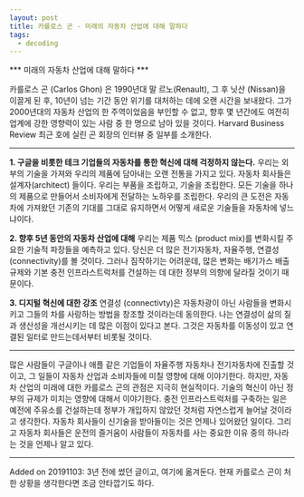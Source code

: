 ```yaml
---
layout: post
title: 카를로스 곤 - 미래의 자동차 산업에 대해 말하다
tags:
  - decoding
---
```


*** 미래의 자동차 산업에 대해 말하다 ***

카를로스 곤 (Carlos Ghon) 은 1990년대 말 르노(Renault), 그 후 닛산 (Nissan)을 이끌게 된 후, 10년이 넘는 기간 동안 위기를 대처하는 데에 오랜 시간을 보내왔다. 그가 2000년대의 자동차 산업의 한 주역이었음을 부인할 수 없고, 향후 몇 년간에도 여전히 업계에 강한 영향력이 있는 사람 중 한 명으로 남아 있을 것이다. Harvard Business Review 최근 호에 실린 곤 회장의 인터뷰 중 일부를 소개한다.

***

**1. 구글을 비롯한 테크 기업들의 자동차를 통한 혁신에 대해 걱정하지 않는다.**
우리는 외부의 기술을 가져와 우리의 제품에 담아내는 오랜 전통을 가지고 있다. 자동차 회사들은 설계자(architect) 들이다. 우리는 부품을 조립하고, 기술을 조립한다. 모든 기술을 하나의 제품으로 만들어서 소비자에게 전달하는 노하우를 조립한다. 우리의 큰 도전은 자동차에 가져왔던 기존의 기대를 그대로 유지하면서 어떻게 새로운 기술들을 자동차에 넣느냐이다.

**2. 향후 5년 동안의 자동차 산업에 대해**
우리는 제품 믹스 (product mix)를 변화시킬 주요한 기술적 파장들을 예측하고 있다. 당신은 더 많은 전기자동차, 자율주행, 연결성 (connectivity)를 볼 것이다. 그러나 짐작하기는 어려운데, 많은 변화는 배기가스 배출 규제와 기본 충전 인프라스트럭처를 건설하는 데 대한 정부의 의향에 달라질 것이기 때문이다.

**3. 디지털 혁신에 대한 강조**
연결성 (connectivty)은 자동차광이 아닌 사람들을 변화시키고 그들의 차를 사랑하는 방법을 창조할 것이라는데 동의한다. 나는 연결성이 삶의 질과 생산성을 개선시키는 데 많은 이점이 있다고 본다. 그것은 자동차를 이동성이 있고 연결된 일터로 만드는데서부터 비롯될 것이다.

***

많은 사람들이 구글이나 애플 같은 기업들이 자율주행 자동차나 전기자동차에 진출할 것이고, 그 일들이 자동차 산업과 소비자들에 미칠 영향에 대해 이야기한다. 하지만, 자동차 산업의 미래에 대한 카를로스 곤의 관점은 지극히 현실적이다. 기술의 혁신이 아닌 정부의 규제가 미치는 영향에 대해서 이야기한다. 충전 인프라스트럭처를 구축하는 일은 예전에 주유소를 건설하는데 정부가 개입하지 않았던 것처럼 자연스럽게 늘어날 것이라고 생각한다.
자동차 회사들이 신기술을 받아들이는 것은 언제나 있어왔던 일이다. 그리고 자동차 회사들은 운전의 즐거움이 사람들이 자동차를 사는 중요한 이유 중의 하나라는 것을 언제나 알고 있다.

***

Added on 20191103: 3년 전에 썼던 글이고, 여기에 옮겨둔다. 현재 카를로스 곤이 처한 상황을 생각한다면 조금 안타깝기도 하다.
